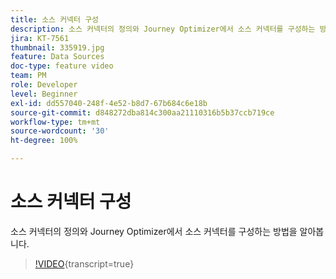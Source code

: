 ```yaml
---
title: 소스 커넥터 구성
description: 소스 커넥터의 정의와 Journey Optimizer에서 소스 커넥터를 구성하는 방법을 알아봅니다.
jira: KT-7561
thumbnail: 335919.jpg
feature: Data Sources
doc-type: feature video
team: PM
role: Developer
level: Beginner
exl-id: dd557040-248f-4e52-b8d7-67b684c6e18b
source-git-commit: d848272dba814c300aa21110316b5b37ccb719ce
workflow-type: tm+mt
source-wordcount: '30'
ht-degree: 100%

---
```


# 소스 커넥터 구성

소스 커넥터의 정의와 Journey Optimizer에서 소스 커넥터를 구성하는 방법을 알아봅니다.

>[!VIDEO](https://video.tv.adobe.com/v/335919?quality=12&learn=on){transcript=true}
